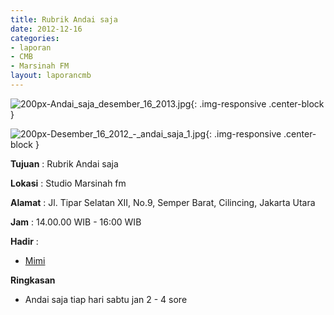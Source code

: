 ```yaml
---
title: Rubrik Andai saja
date: 2012-12-16
categories:
- laporan
- CMB
- Marsinah FM
layout: laporancmb
---
```


![200px-Andai_saja_desember_16_2013.jpg](/uploads/200px-Andai_saja_desember_16_2013.jpg){: .img-responsive .center-block }

![200px-Desember_16_2012_-_andai_saja_1.jpg](/uploads/200px-Desember_16_2012_-_andai_saja_1.jpg){: .img-responsive .center-block }


**Tujuan** : Rubrik Andai saja 

**Lokasi** : Studio Marsinah fm 

**Alamat** : Jl. Tipar Selatan XII, No.9, Semper Barat, Cilincing, Jakarta Utara 

**Jam** : 14.00.00 WIB - 16:00 WIB 

**Hadir** :
* [Mimi](http://wiki.ciptamedia.org/wiki/Mimi)

**Ringkasan**  
* Andai saja tiap hari sabtu jan 2 - 4 sore
